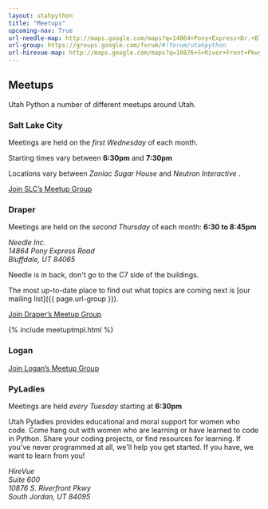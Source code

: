 ```yaml
---
layout: utahpython
title: "Meetups"
upcoming-nav: True
url-needle-map: http://maps.google.com/maps?q=14864+Pony+Express+Dr.+Bluffdale,+UT+84065
url-group: https://groups.google.com/forum/#!forum/utahpython
url-hirevue-map: http://maps.google.com/maps?q=10876+S+River+Front+Pkwy+South+Jordan%2C+UT+84095
---
```


## Meetups

Utah Python a number of different meetups around Utah.

### Salt Lake City

Meetings are held on the *first Wednesday* of each month.

Starting times vary between **6:30pm** and **7:30pm**

Locations vary between *Zaniac Sugar House [<span class="glyphicon glyphicon-map-marker"></span>](#)* and *Neutron Interactive [<span class="glyphicon glyphicon-map-marker"></span>](#)*.

<a class="btn btn-success" href="http://www.meetup.com/UtahPython/"
  target="_blank" 
  role="button">
  Join SLC’s Meetup Group
  <span class="glyphicon glyphicon-new-window"></span>
</a>

### Draper

Meetings are held on the *second Thursday* of each month:
**6:30 to 8:45pm**

<address>
  Needle Inc.<br>
  14864 Pony Express Road<br>
  Bluffdale, UT 84065
</address>

<a class='btn btn-info' href="{{ page.url-needle-map }}">
  <span class="glyphicon glyphicon-map-marker"></span>
</a>

<p>
  Needle is in back, don't go to the C7 side of the buildings.
</p>

The most up-to-date place to find out what topics are coming next is
[our mailing list]({{ page.url-group }}).

<a class="btn btn-success" href="http://www.meetup.com/UtahPython/"
  target="_blank" 
  role="button">
  Join Draper’s Meetup Group
  <span class="glyphicon glyphicon-new-window"></span>
</a>

{% include meetuptmpl.html %}

### Logan

<a class="btn btn-success" href="http://www.meetup.com/UtahPython/"
  target="_blank" 
  role="button">
  Join Logan’s Meetup Group
  <span class="glyphicon glyphicon-new-window"></span>
</a>

### PyLadies


Meetings are held *every Tuesday* starting at **6:30pm**

<p>Utah Pyladies provides educational and moral support for women who code.
Come hang out with women who are learning or have learned to code in
Python. Share your coding projects, or find resources for learning. If
you've never programmed at all, we'll help you get started. If you have, we
want to learn from you!</p>

<address>
    HireVue<br>
    Suite 600<br>
    10876 S. Riverfront Pkwy<br>
    South Jordan, UT 84095
</address>

<a class='btn btn-info' href="{{ page.url-hirevue-map }}">
  <span class="glyphicon glyphicon-map-marker"></span>
</a>
